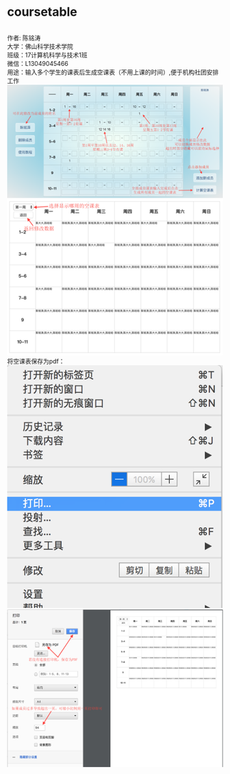 # coursetable
######
作者: 陈铭涛</br>
大学：佛山科学技术学院</br>
班级：17计算机科学与技术1班</br>
微信：L13049045466</br>
用途：输入多个学生的课表后生成空课表（不用上课的时间）,便于机构社团安排工作</br>
![Image text](https://raw.githubusercontent.com/CrazyChat/coursetable/master/images/1.png)</br>
![Image text](https://raw.githubusercontent.com/CrazyChat/coursetable/master/images/2.png)</br>
将空课表保存为pdf：</br>
![Image text](https://raw.githubusercontent.com/CrazyChat/coursetable/master/images/3.png)</br>
![Image text](https://raw.githubusercontent.com/CrazyChat/coursetable/master/images/4.png)</br>
